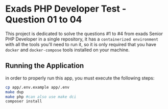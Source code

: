 # Exads PHP Developer Test - Question 01 to 04

This project is dedicated to solve the questions #1 to #4 from exads Senior PHP Developer in a single repository, it has a `containerized environment`
with all the tools you'll need to run it, so it is only required that you have `docker` and `docker-compose` tools installed
on your machine.

## Running the Application

in order to properly run this app, you must execute the following steps:

```bash
cp app/.env.example app/.env
make dup
make php #can also use make dci
composer install
```